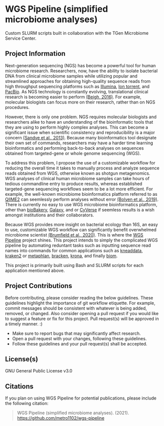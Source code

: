 # WGS Pipeline (simplified microbiome analyses)

Custom SLURM scripts built in collaboration with the TGen Microbiome Service Center.

## Project Information
Next-generation sequencing (NGS) has become a powerful tool for human microbiome research. Researchers, now, have the ability to isolate bacterial DNA from clinical microbiome samples while utilizing popular and streamlined approaches for obtaining high-quality sequence reads from high throughput sequencing platforms such as [Illumina](https://www.illumina.com), [Ion torrent](https://www.thermofisher.com/us/en/home/brands/ion-torrent.html), and [PacBio](https://www.pacb.com/smrt-science/smrt-sequencing/). As NGS technology is constantly evolving, translational clinical research is becoming easier to perform [(Beigh, 2016)](https://dx.doi.org/10.3390%2Fmedicines3020014). For example, molecular biologists can focus more on their research, rather than on NGS procedures.

However, there is only one problem. NGS requires molecular biologists and researchers alike to have an understanding of the bioinformatic tools that they are using to perform highly complex analyses. This can become a significant issue when scientific consistency and reproducibility is a major concern [(Sandve et al., 2013)](https://doi.org/10.1371/journal.pcbi.1003285). Because many bioinformatics tool designate their own set of commands, researchers may have a harder time learning bioinformatics and performing back-to-back analyses on sequences obtained from targeted-gene or whole genome sequencing (WGS).

To address this problem, I propose the use of a customizable workflow for reducing the overall time it takes to manually process and analyze sequence reads obtained from WGS, otherwise known as shotgun metagenomics. WGS analyses of clinical human microbiome samples can take hours of tedious commandline entry to produce results, whereas established targeted-gene sequencing workflows seem to be a lot more efficient. For example, the well-known microbiome bioinformatics platform referred to as [QIIME2](https://qiime2.org) can seemlessly perform analyses without error [(Bolyen et al., 2019)](https://doi.org/10.1038/s41587-019-0209-9). There is currently no easy to use WGS microbiome bioinformatics platform, other than [bioBakery](https://github.com/biobakery/biobakery), [Galaxy](https://galaxyproject.org), and or [CyVerse](https://cyverse.org) if seemless results is a wish amongst institutions and their collaborators.

Because WGS provides more insight on bacterial ecology than 16S, an easy to use, customizable WGS workflow can significantly benefit overwhelmed microbiome scientist [(Brumfield et al., 2020)](https://doi.org/10.1371/journal.pone.0228899). This is where the [WGS Pipeline](https://github.com/metro1102/wgs-pipeline) project shines. This project intends to simply the complicated WGS pipeline by automating reduntant tasks such as inputting sequence read names into commands for common applications such as [kneaddata](https://github.com/biobakery/kneaddata), [kraken2](https://github.com/DerrickWood/kraken2) or [metaphlan](https://github.com/biobakery/MetaPhlAn), [bracken](https://github.com/jenniferlu717/Bracken), [krona](https://github.com/marbl/Krona/wiki), and finally [biom](https://github.com/biocore/biom-format).

This project is primarily built using Bash and SLURM scripts for each application mentioned above.

## Project Contributions
Before contributing, please consider reading the below guidelines. These guidelines highlight the importance of git workflow etiquette. For example, commit messages should be consistent with whatever is being added, removed, or changed. Also consider opening a pull request if you would like to suggest a feature or fix for this project. Pull request(s) will be approved in a timely manner. :)

- Make sure to report bugs that may significantly affect research.
- Open a pull request with your changes, following these guidelines.
- Follow these guidelines and your pull request(s) shall be accepted.

## License(s)
GNU General Public License v3.0

## Citations
If you plan on using WGS Pipeline for potential publications, please include the following citation:
> WGS Pipeline (simplified microbiome analyses). (2021). https://github.com/metro1102/wgs-pipeline
